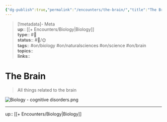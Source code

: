 ```yaml
---
{"dg-publish":true,"permalink":"/encounters/the-brain/","title":"The Brain","tags":["📝","📝/🌞","on/biology","on/brain","on/naturalsciences","on/science"]}
---
```



> [!metadata]- Meta  
> **up**:: [[+ Encounters/Biology\|Biology]]  
> **type**:: #📝  
> **status**:: #📝/🌞  
> **tags**:: #on/biology #on/naturalsciences #on/science #on/brain  
> **topics**::  
> **links**::

# The Brain

> All things related to the brain

![Biology - cognitive disorders.png](/img/user/Extras/Attachments/Biology%20-%20cognitive%20disorders.png)

---
up:: [[+ Encounters/Biology\|Biology]]

